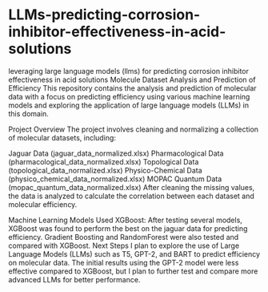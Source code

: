 # LLMs-predicting-corrosion-inhibitor-effectiveness-in-acid-solutions
leveraging large language models (llms) for predicting corrosion inhibitor effectiveness in acid solutions
Molecule Dataset Analysis and Prediction of Efficiency
This repository contains the analysis and prediction of molecular data with a focus on predicting efficiency using various machine learning models and exploring the application of large language models (LLMs) in this domain.

Project Overview
The project involves cleaning and normalizing a collection of molecular datasets, including:

Jaguar Data (jaguar_data_normalized.xlsx)
Pharmacological Data (pharmacological_data_normalized.xlsx)
Topological Data (topological_data_normalized.xlsx)
Physico-Chemical Data (physico_chemical_data_normalized.xlsx)
MOPAC Quantum Data (mopac_quantum_data_normalized.xlsx)
After cleaning the missing values, the data is analyzed to calculate the correlation between each dataset and molecular efficiency.

Machine Learning Models Used
XGBoost: After testing several models, XGBoost was found to perform the best on the jaguar data for predicting efficiency.
Gradient Boosting and RandomForest were also tested and compared with XGBoost.
Next Steps
I plan to explore the use of Large Language Models (LLMs) such as T5, GPT-2, and BART to predict efficiency on molecular data. The initial results using the GPT-2 model were less effective compared to XGBoost, but I plan to further test and compare more advanced LLMs for better performance.
